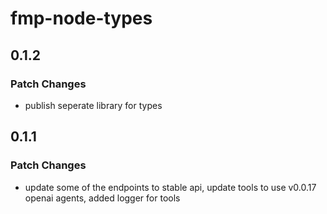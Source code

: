 # fmp-node-types

## 0.1.2

### Patch Changes

- publish seperate library for types

## 0.1.1

### Patch Changes

- update some of the endpoints to stable api, update tools to use v0.0.17 openai agents, added logger for tools
